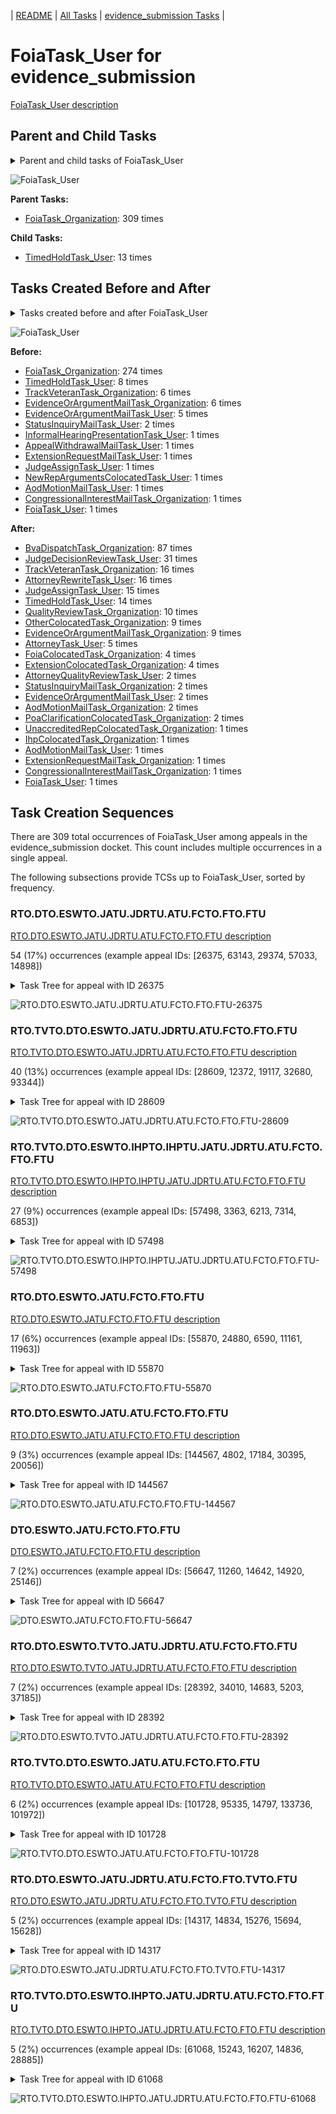<!-- DO NOT EDIT THIS FILE.  This file is autogenerated. -->
| [README](../README.md) | [All Tasks](../alltasks.md) | [evidence_submission Tasks](tasklist.md) |

# FoiaTask_User for evidence_submission

[FoiaTask_User description](../descr/FoiaTask_User.md)

## Parent and Child Tasks

<details><summary markdown='span'>Parent and child tasks of FoiaTask_User
</summary>

```
digraph G {
rankdir=LR;
node [shape=box]
"FoiaTask_User" -> "TimedHoldTask_User" [label=13]
"FoiaTask_Organization" -> "FoiaTask_User" [label=309]
}
```
</details>

![FoiaTask_User](dot/FoiaTask_User-parentchild.dot.png)

**Parent Tasks:**

   * [FoiaTask_Organization](FoiaTask_Organization.md): 309 times

**Child Tasks:**

   * [TimedHoldTask_User](TimedHoldTask_User.md): 13 times

## Tasks Created Before and After

<details><summary markdown='span'>Tasks created before and after FoiaTask_User</summary>

```
digraph G {
rankdir=LR;

"FoiaTask_User" -> "BvaDispatchTask_Organization" [label=87]
"FoiaTask_User" -> "JudgeDecisionReviewTask_User" [label=31]
"FoiaTask_User" -> "TrackVeteranTask_Organization" [label=16]
"FoiaTask_User" -> "AttorneyRewriteTask_User" [label=16]
"FoiaTask_User" -> "JudgeAssignTask_User" [label=15]
"FoiaTask_User" -> "TimedHoldTask_User" [label=14]
"FoiaTask_User" -> "QualityReviewTask_Organization" [label=10]
"FoiaTask_User" -> "OtherColocatedTask_Organization" [label=9]
"FoiaTask_User" -> "EvidenceOrArgumentMailTask_Organization" [label=9]
"FoiaTask_User" -> "AttorneyTask_User" [label=5]
"FoiaTask_User" -> "FoiaColocatedTask_Organization" [label=4]
"FoiaTask_User" -> "ExtensionColocatedTask_Organization" [label=4]
"FoiaTask_User" -> "StatusInquiryMailTask_Organization" [label=2]
"FoiaTask_User" -> "PoaClarificationColocatedTask_Organization" [label=2]
"FoiaTask_User" -> "EvidenceOrArgumentMailTask_User" [label=2]
"FoiaTask_User" -> "AttorneyQualityReviewTask_User" [label=2]
"FoiaTask_User" -> "AodMotionMailTask_Organization" [label=2]
"FoiaTask_User" -> "UnaccreditedRepColocatedTask_Organization" [label=1]
"FoiaTask_User" -> "IhpColocatedTask_Organization" [label=1]
"FoiaTask_User" -> "FoiaTask_User" [label=1]
"FoiaTask_User" -> "ExtensionRequestMailTask_Organization" [label=1]
"FoiaTask_User" -> "CongressionalInterestMailTask_Organization" [label=1]
"FoiaTask_User" -> "AodMotionMailTask_User" [label=1]
"FoiaTask_Organization" -> "FoiaTask_User" [label=274]
"TimedHoldTask_User" -> "FoiaTask_User" [label=8]
"TrackVeteranTask_Organization" -> "FoiaTask_User" [label=6]
"EvidenceOrArgumentMailTask_Organization" -> "FoiaTask_User" [label=6]
"EvidenceOrArgumentMailTask_User" -> "FoiaTask_User" [label=5]
"StatusInquiryMailTask_User" -> "FoiaTask_User" [label=2]
"NewRepArgumentsColocatedTask_User" -> "FoiaTask_User" [label=1]
"JudgeAssignTask_User" -> "FoiaTask_User" [label=1]
"InformalHearingPresentationTask_User" -> "FoiaTask_User" [label=1]
"FoiaTask_User" -> "FoiaTask_User" [label=1]
"ExtensionRequestMailTask_User" -> "FoiaTask_User" [label=1]
"CongressionalInterestMailTask_Organization" -> "FoiaTask_User" [label=1]
"AppealWithdrawalMailTask_User" -> "FoiaTask_User" [label=1]
"AodMotionMailTask_User" -> "FoiaTask_User" [label=1]
}
```
</details>

![FoiaTask_User](dot/FoiaTask_User.dot.png)

**Before:**

   * [FoiaTask_Organization](FoiaTask_Organization.md): 274 times
   * [TimedHoldTask_User](TimedHoldTask_User.md): 8 times
   * [TrackVeteranTask_Organization](TrackVeteranTask_Organization.md): 6 times
   * [EvidenceOrArgumentMailTask_Organization](EvidenceOrArgumentMailTask_Organization.md): 6 times
   * [EvidenceOrArgumentMailTask_User](EvidenceOrArgumentMailTask_User.md): 5 times
   * [StatusInquiryMailTask_User](StatusInquiryMailTask_User.md): 2 times
   * [InformalHearingPresentationTask_User](InformalHearingPresentationTask_User.md): 1 times
   * [AppealWithdrawalMailTask_User](AppealWithdrawalMailTask_User.md): 1 times
   * [ExtensionRequestMailTask_User](ExtensionRequestMailTask_User.md): 1 times
   * [JudgeAssignTask_User](JudgeAssignTask_User.md): 1 times
   * [NewRepArgumentsColocatedTask_User](NewRepArgumentsColocatedTask_User.md): 1 times
   * [AodMotionMailTask_User](AodMotionMailTask_User.md): 1 times
   * [CongressionalInterestMailTask_Organization](CongressionalInterestMailTask_Organization.md): 1 times
   * [FoiaTask_User](FoiaTask_User.md): 1 times

**After:**

   * [BvaDispatchTask_Organization](BvaDispatchTask_Organization.md): 87 times
   * [JudgeDecisionReviewTask_User](JudgeDecisionReviewTask_User.md): 31 times
   * [TrackVeteranTask_Organization](TrackVeteranTask_Organization.md): 16 times
   * [AttorneyRewriteTask_User](AttorneyRewriteTask_User.md): 16 times
   * [JudgeAssignTask_User](JudgeAssignTask_User.md): 15 times
   * [TimedHoldTask_User](TimedHoldTask_User.md): 14 times
   * [QualityReviewTask_Organization](QualityReviewTask_Organization.md): 10 times
   * [OtherColocatedTask_Organization](OtherColocatedTask_Organization.md): 9 times
   * [EvidenceOrArgumentMailTask_Organization](EvidenceOrArgumentMailTask_Organization.md): 9 times
   * [AttorneyTask_User](AttorneyTask_User.md): 5 times
   * [FoiaColocatedTask_Organization](FoiaColocatedTask_Organization.md): 4 times
   * [ExtensionColocatedTask_Organization](ExtensionColocatedTask_Organization.md): 4 times
   * [AttorneyQualityReviewTask_User](AttorneyQualityReviewTask_User.md): 2 times
   * [StatusInquiryMailTask_Organization](StatusInquiryMailTask_Organization.md): 2 times
   * [EvidenceOrArgumentMailTask_User](EvidenceOrArgumentMailTask_User.md): 2 times
   * [AodMotionMailTask_Organization](AodMotionMailTask_Organization.md): 2 times
   * [PoaClarificationColocatedTask_Organization](PoaClarificationColocatedTask_Organization.md): 2 times
   * [UnaccreditedRepColocatedTask_Organization](UnaccreditedRepColocatedTask_Organization.md): 1 times
   * [IhpColocatedTask_Organization](IhpColocatedTask_Organization.md): 1 times
   * [AodMotionMailTask_User](AodMotionMailTask_User.md): 1 times
   * [ExtensionRequestMailTask_Organization](ExtensionRequestMailTask_Organization.md): 1 times
   * [CongressionalInterestMailTask_Organization](CongressionalInterestMailTask_Organization.md): 1 times
   * [FoiaTask_User](FoiaTask_User.md): 1 times

## Task Creation Sequences

There are 309 total occurrences of FoiaTask_User among appeals in the evidence_submission docket.  This count includes multiple occurrences in a single appeal.

The following subsections provide TCSs up to FoiaTask_User, sorted by frequency.

### RTO.DTO.ESWTO.JATU.JDRTU.ATU.FCTO.FTO.FTU

[RTO.DTO.ESWTO.JATU.JDRTU.ATU.FCTO.FTO.FTU description](../descr/RTO.DTO.ESWTO.JATU.JDRTU.ATU.FCTO.FTO.FTU.md)

54 (17%) occurrences (example appeal IDs: [26375, 63143, 29374, 57033, 14898])

<details><summary markdown='span'>Task Tree for appeal with ID 26375</summary>

```
@startuml
skinparam {
  ObjectBorderColor #555
  ObjectBorderThickness 0
  ObjectFontStyle bold
  ObjectFontSize 14
  ObjectAttributeFontColor #333
  ObjectAttributeFontSize 12
}
  object 0.RootTask #8dd3c7 {
Organization
}
  object 1.DistributionTask #ffffb3 {
Organization
}
  object 2.EvidenceSubmissionWindowTask #fccde5 {
Organization
}
  object 3.JudgeAssignTask #ccebc5 {
User
}
  object 4.JudgeDecisionReviewTask #d9d9d9 {
User
}
  object 5.AttorneyTask #bc80bd {
User
}
  object 6.FoiaColocatedTask #fccde5 {
Organization
}
  object 7.FoiaTask #fb8072 {
Organization
}
  object 8.FoiaTask #fb8072 {
User  <back:white>    </back>
}
0.RootTask -- 1.DistributionTask
1.DistributionTask -- 2.EvidenceSubmissionWindowTask
0.RootTask -- 3.JudgeAssignTask
0.RootTask -- 4.JudgeDecisionReviewTask
4.JudgeDecisionReviewTask -- 5.AttorneyTask
5.AttorneyTask -- 6.FoiaColocatedTask
6.FoiaColocatedTask -- 7.FoiaTask
7.FoiaTask -- 8.FoiaTask
@enduml
```
</details>

![RTO.DTO.ESWTO.JATU.JDRTU.ATU.FCTO.FTO.FTU-26375](uml/RTO.DTO.ESWTO.JATU.JDRTU.ATU.FCTO.FTO.FTU-26375.png)

### RTO.TVTO.DTO.ESWTO.JATU.JDRTU.ATU.FCTO.FTO.FTU

[RTO.TVTO.DTO.ESWTO.JATU.JDRTU.ATU.FCTO.FTO.FTU description](../descr/RTO.TVTO.DTO.ESWTO.JATU.JDRTU.ATU.FCTO.FTO.FTU.md)

40 (13%) occurrences (example appeal IDs: [28609, 12372, 19117, 32680, 93344])

<details><summary markdown='span'>Task Tree for appeal with ID 28609</summary>

```
@startuml
skinparam {
  ObjectBorderColor #555
  ObjectBorderThickness 0
  ObjectFontStyle bold
  ObjectFontSize 14
  ObjectAttributeFontColor #333
  ObjectAttributeFontSize 12
}
  object 0.RootTask #8dd3c7 {
Organization
}
  object 1.TrackVeteranTask #bebada {
Organization
}
  object 2.DistributionTask #ffffb3 {
Organization
}
  object 3.EvidenceSubmissionWindowTask #fccde5 {
Organization
}
  object 4.JudgeAssignTask #ccebc5 {
User
}
  object 5.JudgeDecisionReviewTask #d9d9d9 {
User
}
  object 6.AttorneyTask #bc80bd {
User
}
  object 7.FoiaColocatedTask #fccde5 {
Organization
}
  object 8.FoiaTask #fb8072 {
Organization
}
  object 9.FoiaTask #fb8072 {
User  <back:white>    </back>
}
0.RootTask -- 1.TrackVeteranTask
0.RootTask -- 2.DistributionTask
2.DistributionTask -- 3.EvidenceSubmissionWindowTask
0.RootTask -- 4.JudgeAssignTask
0.RootTask -- 5.JudgeDecisionReviewTask
5.JudgeDecisionReviewTask -- 6.AttorneyTask
6.AttorneyTask -- 7.FoiaColocatedTask
7.FoiaColocatedTask -- 8.FoiaTask
8.FoiaTask -- 9.FoiaTask
@enduml
```
</details>

![RTO.TVTO.DTO.ESWTO.JATU.JDRTU.ATU.FCTO.FTO.FTU-28609](uml/RTO.TVTO.DTO.ESWTO.JATU.JDRTU.ATU.FCTO.FTO.FTU-28609.png)

### RTO.TVTO.DTO.ESWTO.IHPTO.IHPTU.JATU.JDRTU.ATU.FCTO.FTO.FTU

[RTO.TVTO.DTO.ESWTO.IHPTO.IHPTU.JATU.JDRTU.ATU.FCTO.FTO.FTU description](../descr/RTO.TVTO.DTO.ESWTO.IHPTO.IHPTU.JATU.JDRTU.ATU.FCTO.FTO.FTU.md)

27 (9%) occurrences (example appeal IDs: [57498, 3363, 6213, 7314, 6853])

<details><summary markdown='span'>Task Tree for appeal with ID 57498</summary>

```
@startuml
skinparam {
  ObjectBorderColor #555
  ObjectBorderThickness 0
  ObjectFontStyle bold
  ObjectFontSize 14
  ObjectAttributeFontColor #333
  ObjectAttributeFontSize 12
}
  object 0.RootTask #8dd3c7 {
Organization
}
  object 1.TrackVeteranTask #bebada {
Organization
}
  object 2.DistributionTask #ffffb3 {
Organization
}
  object 3.EvidenceSubmissionWindowTask #fccde5 {
Organization
}
  object 4.InformalHearingPresentationTask #fdb462 {
Organization
}
  object 5.InformalHearingPresentationTask #fdb462 {
User
}
  object 6.JudgeAssignTask #ccebc5 {
User
}
  object 7.JudgeDecisionReviewTask #d9d9d9 {
User
}
  object 8.AttorneyTask #bc80bd {
User
}
  object 9.FoiaColocatedTask #fccde5 {
Organization
}
  object 10.FoiaTask #fb8072 {
Organization
}
  object 11.FoiaTask #fb8072 {
User  <back:white>    </back>
}
0.RootTask -- 1.TrackVeteranTask
0.RootTask -- 2.DistributionTask
2.DistributionTask -- 3.EvidenceSubmissionWindowTask
2.DistributionTask -- 4.InformalHearingPresentationTask
4.InformalHearingPresentationTask -- 5.InformalHearingPresentationTask
0.RootTask -- 6.JudgeAssignTask
0.RootTask -- 7.JudgeDecisionReviewTask
7.JudgeDecisionReviewTask -- 8.AttorneyTask
8.AttorneyTask -- 9.FoiaColocatedTask
9.FoiaColocatedTask -- 10.FoiaTask
10.FoiaTask -- 11.FoiaTask
@enduml
```
</details>

![RTO.TVTO.DTO.ESWTO.IHPTO.IHPTU.JATU.JDRTU.ATU.FCTO.FTO.FTU-57498](uml/RTO.TVTO.DTO.ESWTO.IHPTO.IHPTU.JATU.JDRTU.ATU.FCTO.FTO.FTU-57498.png)

### RTO.DTO.ESWTO.JATU.FCTO.FTO.FTU

[RTO.DTO.ESWTO.JATU.FCTO.FTO.FTU description](../descr/RTO.DTO.ESWTO.JATU.FCTO.FTO.FTU.md)

17 (6%) occurrences (example appeal IDs: [55870, 24880, 6590, 11161, 11963])

<details><summary markdown='span'>Task Tree for appeal with ID 55870</summary>

```
@startuml
skinparam {
  ObjectBorderColor #555
  ObjectBorderThickness 0
  ObjectFontStyle bold
  ObjectFontSize 14
  ObjectAttributeFontColor #333
  ObjectAttributeFontSize 12
}
  object 0.RootTask #8dd3c7 {
Organization
}
  object 1.DistributionTask #ffffb3 {
Organization
}
  object 2.EvidenceSubmissionWindowTask #fccde5 {
Organization
}
  object 3.JudgeAssignTask #ccebc5 {
User
}
  object 4.JudgeDecisionReviewTask #d9d9d9 {
User
}
  object 5.AttorneyTask #bc80bd {
User
}
  object 6.FoiaColocatedTask #fccde5 {
Organization
}
  object 7.FoiaTask #fb8072 {
Organization
}
  object 8.FoiaTask #fb8072 {
User  <back:white>    </back>
}
  object 9.JudgeAssignTask #ccebc5 {
User
}
0.RootTask -- 1.DistributionTask
1.DistributionTask -- 2.EvidenceSubmissionWindowTask
0.RootTask -- 3.JudgeAssignTask
0.RootTask -- 4.JudgeDecisionReviewTask
4.JudgeDecisionReviewTask -- 5.AttorneyTask
9.JudgeAssignTask -- 6.FoiaColocatedTask
6.FoiaColocatedTask -- 7.FoiaTask
7.FoiaTask -- 8.FoiaTask
0.RootTask -- 9.JudgeAssignTask
@enduml
```
</details>

![RTO.DTO.ESWTO.JATU.FCTO.FTO.FTU-55870](uml/RTO.DTO.ESWTO.JATU.FCTO.FTO.FTU-55870.png)

### RTO.DTO.ESWTO.JATU.ATU.FCTO.FTO.FTU

[RTO.DTO.ESWTO.JATU.ATU.FCTO.FTO.FTU description](../descr/RTO.DTO.ESWTO.JATU.ATU.FCTO.FTO.FTU.md)

9 (3%) occurrences (example appeal IDs: [144567, 4802, 17184, 30395, 20056])

<details><summary markdown='span'>Task Tree for appeal with ID 144567</summary>

```
@startuml
skinparam {
  ObjectBorderColor #555
  ObjectBorderThickness 0
  ObjectFontStyle bold
  ObjectFontSize 14
  ObjectAttributeFontColor #333
  ObjectAttributeFontSize 12
}
  object 0.RootTask #8dd3c7 {
Organization
}
  object 1.DistributionTask #ffffb3 {
Organization
}
  object 2.EvidenceSubmissionWindowTask #fccde5 {
Organization
}
  object 3.JudgeAssignTask #ccebc5 {
User
}
  object 4.JudgeDecisionReviewTask #d9d9d9 {
User
}
  object 5.AttorneyTask #bc80bd {
User
}
  object 6.FoiaColocatedTask #fccde5 {
Organization
}
  object 7.FoiaTask #fb8072 {
Organization
}
  object 8.FoiaTask #fb8072 {
User  <back:white>    </back>
}
  object 9.JudgeDecisionReviewTask #d9d9d9 {
User
}
  object 10.JudgeDecisionReviewTask #d9d9d9 {
User
}
  object 11.BvaDispatchTask #b3de69 {
Organization
}
  object 12.BvaDispatchTask #b3de69 {
User
}
0.RootTask -- 1.DistributionTask
1.DistributionTask -- 2.EvidenceSubmissionWindowTask
0.RootTask -- 3.JudgeAssignTask
0.RootTask -- 4.JudgeDecisionReviewTask
10.JudgeDecisionReviewTask -- 5.AttorneyTask
5.AttorneyTask -- 6.FoiaColocatedTask
6.FoiaColocatedTask -- 7.FoiaTask
7.FoiaTask -- 8.FoiaTask
0.RootTask -- 9.JudgeDecisionReviewTask
0.RootTask -- 10.JudgeDecisionReviewTask
0.RootTask -- 11.BvaDispatchTask
11.BvaDispatchTask -- 12.BvaDispatchTask
@enduml
```
</details>

![RTO.DTO.ESWTO.JATU.ATU.FCTO.FTO.FTU-144567](uml/RTO.DTO.ESWTO.JATU.ATU.FCTO.FTO.FTU-144567.png)

### DTO.ESWTO.JATU.FCTO.FTO.FTU

[DTO.ESWTO.JATU.FCTO.FTO.FTU description](../descr/DTO.ESWTO.JATU.FCTO.FTO.FTU.md)

7 (2%) occurrences (example appeal IDs: [56647, 11260, 14642, 14920, 25146])

<details><summary markdown='span'>Task Tree for appeal with ID 56647</summary>

```
@startuml
skinparam {
  ObjectBorderColor #555
  ObjectBorderThickness 0
  ObjectFontStyle bold
  ObjectFontSize 14
  ObjectAttributeFontColor #333
  ObjectAttributeFontSize 12
}
  object 0.RootTask #8dd3c7 {
Organization
}
  object 1.DistributionTask #ffffb3 {
Organization
}
  object 2.EvidenceSubmissionWindowTask #fccde5 {
Organization
}
  object 3.JudgeAssignTask #ccebc5 {
User
}
  object 4.JudgeDecisionReviewTask #d9d9d9 {
User
}
  object 5.AttorneyTask #bc80bd {
User
}
  object 6.FoiaColocatedTask #fccde5 {
Organization
}
  object 7.FoiaTask #fb8072 {
Organization
}
  object 8.FoiaTask #fb8072 {
User  <back:white>    </back>
}
  object 9.AodMotionMailTask #d9d9d9 {
Organization
}
  object 10.AodMotionMailTask #d9d9d9 {
Organization
}
  object 11.AodMotionMailTask #d9d9d9 {
User
}
  object 12.FoiaTask #fb8072 {
User  <back:white>    </back>
}
0.RootTask -- 1.DistributionTask
1.DistributionTask -- 2.EvidenceSubmissionWindowTask
0.RootTask -- 3.JudgeAssignTask
0.RootTask -- 4.JudgeDecisionReviewTask
4.JudgeDecisionReviewTask -- 5.AttorneyTask
5.AttorneyTask -- 6.FoiaColocatedTask
6.FoiaColocatedTask -- 7.FoiaTask
7.FoiaTask -- 8.FoiaTask
0.RootTask -- 9.AodMotionMailTask
9.AodMotionMailTask -- 10.AodMotionMailTask
10.AodMotionMailTask -- 11.AodMotionMailTask
7.FoiaTask -- 12.FoiaTask
@enduml
```
</details>

![DTO.ESWTO.JATU.FCTO.FTO.FTU-56647](uml/DTO.ESWTO.JATU.FCTO.FTO.FTU-56647.png)

### RTO.DTO.ESWTO.TVTO.JATU.JDRTU.ATU.FCTO.FTO.FTU

[RTO.DTO.ESWTO.TVTO.JATU.JDRTU.ATU.FCTO.FTO.FTU description](../descr/RTO.DTO.ESWTO.TVTO.JATU.JDRTU.ATU.FCTO.FTO.FTU.md)

7 (2%) occurrences (example appeal IDs: [28392, 34010, 14683, 5203, 37185])

<details><summary markdown='span'>Task Tree for appeal with ID 28392</summary>

```
@startuml
skinparam {
  ObjectBorderColor #555
  ObjectBorderThickness 0
  ObjectFontStyle bold
  ObjectFontSize 14
  ObjectAttributeFontColor #333
  ObjectAttributeFontSize 12
}
  object 0.RootTask #8dd3c7 {
Organization
}
  object 1.TrackVeteranTask #bebada {
Organization
}
  object 2.DistributionTask #ffffb3 {
Organization
}
  object 3.EvidenceSubmissionWindowTask #fccde5 {
Organization
}
  object 4.TrackVeteranTask #bebada {
Organization
}
  object 5.JudgeAssignTask #ccebc5 {
User
}
  object 6.JudgeDecisionReviewTask #d9d9d9 {
User
}
  object 7.AttorneyTask #bc80bd {
User
}
  object 8.FoiaColocatedTask #fccde5 {
Organization
}
  object 9.FoiaTask #fb8072 {
Organization
}
  object 10.FoiaTask #fb8072 {
User  <back:white>    </back>
}
  object 11.EvidenceOrArgumentMailTask #ffffb3 {
Organization
}
0.RootTask -- 1.TrackVeteranTask
0.RootTask -- 2.DistributionTask
2.DistributionTask -- 3.EvidenceSubmissionWindowTask
0.RootTask -- 4.TrackVeteranTask
0.RootTask -- 5.JudgeAssignTask
0.RootTask -- 6.JudgeDecisionReviewTask
6.JudgeDecisionReviewTask -- 7.AttorneyTask
7.AttorneyTask -- 8.FoiaColocatedTask
8.FoiaColocatedTask -- 9.FoiaTask
9.FoiaTask -- 10.FoiaTask
0.RootTask -- 11.EvidenceOrArgumentMailTask
@enduml
```
</details>

![RTO.DTO.ESWTO.TVTO.JATU.JDRTU.ATU.FCTO.FTO.FTU-28392](uml/RTO.DTO.ESWTO.TVTO.JATU.JDRTU.ATU.FCTO.FTO.FTU-28392.png)

### RTO.TVTO.DTO.ESWTO.JATU.ATU.FCTO.FTO.FTU

[RTO.TVTO.DTO.ESWTO.JATU.ATU.FCTO.FTO.FTU description](../descr/RTO.TVTO.DTO.ESWTO.JATU.ATU.FCTO.FTO.FTU.md)

6 (2%) occurrences (example appeal IDs: [101728, 95335, 14797, 133736, 101972])

<details><summary markdown='span'>Task Tree for appeal with ID 101728</summary>

```
@startuml
skinparam {
  ObjectBorderColor #555
  ObjectBorderThickness 0
  ObjectFontStyle bold
  ObjectFontSize 14
  ObjectAttributeFontColor #333
  ObjectAttributeFontSize 12
}
  object 0.RootTask #8dd3c7 {
Organization
}
  object 1.TrackVeteranTask #bebada {
Organization
}
  object 2.DistributionTask #ffffb3 {
Organization
}
  object 3.EvidenceSubmissionWindowTask #fccde5 {
Organization
}
  object 4.JudgeAssignTask #ccebc5 {
User
}
  object 5.JudgeDecisionReviewTask #d9d9d9 {
User
}
  object 6.AttorneyTask #bc80bd {
User
}
  object 7.FoiaColocatedTask #fccde5 {
Organization
}
  object 8.FoiaTask #fb8072 {
Organization
}
  object 9.FoiaTask #fb8072 {
User  <back:white>    </back>
}
  object 10.TimedHoldTask #fccde5 {
User
}
  object 11.TimedHoldTask #fccde5 {
User
}
  object 12.JudgeDecisionReviewTask #d9d9d9 {
User
}
  object 13.JudgeDecisionReviewTask #d9d9d9 {
User
}
  object 14.BvaDispatchTask #b3de69 {
Organization
}
  object 15.BvaDispatchTask #b3de69 {
User
}
0.RootTask -- 1.TrackVeteranTask
0.RootTask -- 2.DistributionTask
2.DistributionTask -- 3.EvidenceSubmissionWindowTask
0.RootTask -- 4.JudgeAssignTask
0.RootTask -- 5.JudgeDecisionReviewTask
13.JudgeDecisionReviewTask -- 6.AttorneyTask
6.AttorneyTask -- 7.FoiaColocatedTask
7.FoiaColocatedTask -- 8.FoiaTask
8.FoiaTask -- 9.FoiaTask
9.FoiaTask -- 10.TimedHoldTask
9.FoiaTask -- 11.TimedHoldTask
0.RootTask -- 12.JudgeDecisionReviewTask
0.RootTask -- 13.JudgeDecisionReviewTask
0.RootTask -- 14.BvaDispatchTask
14.BvaDispatchTask -- 15.BvaDispatchTask
@enduml
```
</details>

![RTO.TVTO.DTO.ESWTO.JATU.ATU.FCTO.FTO.FTU-101728](uml/RTO.TVTO.DTO.ESWTO.JATU.ATU.FCTO.FTO.FTU-101728.png)

### RTO.DTO.ESWTO.JATU.JDRTU.ATU.FCTO.FTO.TVTO.FTU

[RTO.DTO.ESWTO.JATU.JDRTU.ATU.FCTO.FTO.TVTO.FTU description](../descr/RTO.DTO.ESWTO.JATU.JDRTU.ATU.FCTO.FTO.TVTO.FTU.md)

5 (2%) occurrences (example appeal IDs: [14317, 14834, 15276, 15694, 15628])

<details><summary markdown='span'>Task Tree for appeal with ID 14317</summary>

```
@startuml
skinparam {
  ObjectBorderColor #555
  ObjectBorderThickness 0
  ObjectFontStyle bold
  ObjectFontSize 14
  ObjectAttributeFontColor #333
  ObjectAttributeFontSize 12
}
  object 0.RootTask #8dd3c7 {
Organization
}
  object 1.DistributionTask #ffffb3 {
Organization
}
  object 2.EvidenceSubmissionWindowTask #fccde5 {
Organization
}
  object 3.JudgeAssignTask #ccebc5 {
User
}
  object 4.JudgeDecisionReviewTask #d9d9d9 {
User
}
  object 5.AttorneyTask #bc80bd {
User
}
  object 6.FoiaColocatedTask #fccde5 {
Organization
}
  object 7.FoiaTask #fb8072 {
Organization
}
  object 8.TrackVeteranTask #bebada {
Organization
}
  object 9.FoiaTask #fb8072 {
User  <back:white>    </back>
}
  object 10.BvaDispatchTask #b3de69 {
Organization
}
  object 11.BvaDispatchTask #b3de69 {
User
}
0.RootTask -- 1.DistributionTask
1.DistributionTask -- 2.EvidenceSubmissionWindowTask
0.RootTask -- 3.JudgeAssignTask
0.RootTask -- 4.JudgeDecisionReviewTask
4.JudgeDecisionReviewTask -- 5.AttorneyTask
5.AttorneyTask -- 6.FoiaColocatedTask
6.FoiaColocatedTask -- 7.FoiaTask
0.RootTask -- 8.TrackVeteranTask
7.FoiaTask -- 9.FoiaTask
0.RootTask -- 10.BvaDispatchTask
10.BvaDispatchTask -- 11.BvaDispatchTask
@enduml
```
</details>

![RTO.DTO.ESWTO.JATU.JDRTU.ATU.FCTO.FTO.TVTO.FTU-14317](uml/RTO.DTO.ESWTO.JATU.JDRTU.ATU.FCTO.FTO.TVTO.FTU-14317.png)

### RTO.TVTO.DTO.ESWTO.IHPTO.JATU.JDRTU.ATU.FCTO.FTO.FTU

[RTO.TVTO.DTO.ESWTO.IHPTO.JATU.JDRTU.ATU.FCTO.FTO.FTU description](../descr/RTO.TVTO.DTO.ESWTO.IHPTO.JATU.JDRTU.ATU.FCTO.FTO.FTU.md)

5 (2%) occurrences (example appeal IDs: [61068, 15243, 16207, 14836, 28885])

<details><summary markdown='span'>Task Tree for appeal with ID 61068</summary>

```
@startuml
skinparam {
  ObjectBorderColor #555
  ObjectBorderThickness 0
  ObjectFontStyle bold
  ObjectFontSize 14
  ObjectAttributeFontColor #333
  ObjectAttributeFontSize 12
}
  object 0.RootTask #8dd3c7 {
Organization
}
  object 1.TrackVeteranTask #bebada {
Organization
}
  object 2.DistributionTask #ffffb3 {
Organization
}
  object 3.EvidenceSubmissionWindowTask #fccde5 {
Organization
}
  object 4.InformalHearingPresentationTask #fdb462 {
Organization
}
  object 5.JudgeAssignTask #ccebc5 {
User
}
  object 6.JudgeDecisionReviewTask #d9d9d9 {
User
}
  object 7.AttorneyTask #bc80bd {
User
}
  object 8.FoiaColocatedTask #fccde5 {
Organization
}
  object 9.FoiaTask #fb8072 {
Organization
}
  object 10.FoiaTask #fb8072 {
User  <back:white>    </back>
}
0.RootTask -- 1.TrackVeteranTask
0.RootTask -- 2.DistributionTask
2.DistributionTask -- 3.EvidenceSubmissionWindowTask
2.DistributionTask -- 4.InformalHearingPresentationTask
0.RootTask -- 5.JudgeAssignTask
0.RootTask -- 6.JudgeDecisionReviewTask
6.JudgeDecisionReviewTask -- 7.AttorneyTask
7.AttorneyTask -- 8.FoiaColocatedTask
8.FoiaColocatedTask -- 9.FoiaTask
9.FoiaTask -- 10.FoiaTask
@enduml
```
</details>

![RTO.TVTO.DTO.ESWTO.IHPTO.JATU.JDRTU.ATU.FCTO.FTO.FTU-61068](uml/RTO.TVTO.DTO.ESWTO.IHPTO.JATU.JDRTU.ATU.FCTO.FTO.FTU-61068.png)

